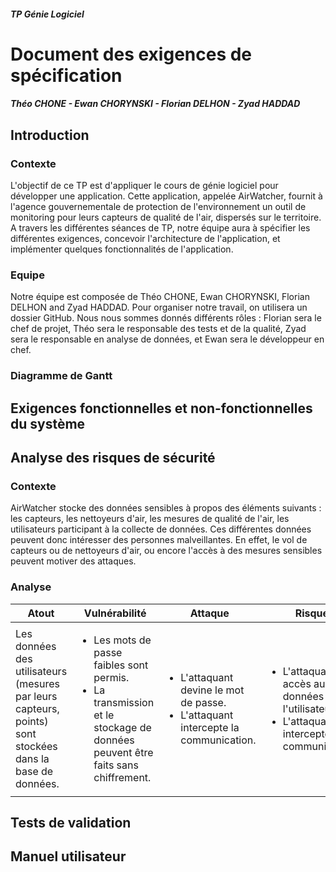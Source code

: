 ##### TP Génie Logiciel

# Document des exigences de spécification
##### Théo CHONE - Ewan CHORYNSKI - Florian DELHON - Zyad HADDAD

## Introduction

### Contexte
L'objectif de ce TP est d'appliquer le cours de génie logiciel pour développer une application. Cette application, appelée AirWatcher, fournit à l'agence gouvernementale de protection de l'environnement un outil de monitoring pour leurs capteurs de qualité de l'air, dispersés sur le territoire. A travers les différentes séances de TP, notre équipe aura à spécifier les différentes exigences, concevoir l'architecture de l'application, et implémenter quelques fonctionnalités de l'application.

### Equipe
Notre équipe est composée de Théo CHONE, Ewan CHORYNSKI, Florian DELHON and Zyad HADDAD. Pour organiser notre travail, on utilisera un dossier GitHub. Nous nous sommes donnés différents rôles : Florian sera le chef de projet, Théo sera le responsable des tests et de la qualité, Zyad sera le responsable en analyse de données, et Ewan sera le développeur en chef.

### Diagramme de Gantt

## Exigences fonctionnelles et non-fonctionnelles du système

## Analyse des risques de sécurité

### Contexte
AirWatcher stocke des données sensibles à propos des éléments suivants : les capteurs, les nettoyeurs d'air, les mesures de qualité de l'air, les utilisateurs participant à la collecte de données. Ces différentes données peuvent donc intéresser des personnes malveillantes. En effet, le vol de capteurs ou de nettoyeurs d'air, ou encore l'accès à des mesures sensibles peuvent motiver des attaques.

### Analyse
<table>
    <thead>
        <th>Atout</th>
        <th>Vulnérabilité</th>
        <th>Attaque</th>
        <th>Risque</th>
        <th>Contre-mesure</th>
    </thead>
    <tbody>
        <tr>
            <td>Les données des utilisateurs (mesures par leurs capteurs, points) sont stockées dans la base de données.
            </td>
            <td>
                <ul>
                    <li>Les mots de passe faibles sont permis.</li>
                    <li>La transmission et le stockage de données peuvent être faits sans chiffrement.</li>
                </ul>
            </td>
            <td>
                <ul>
                    <li>L'attaquant devine le mot de passe.
                    </li>
                    <li>L'attaquant intercepte la communication.
                    </li>
                </ul>
            </td>
            <td>
                <ul>
                    <li>L'attaquant a accès aux données de l'utilisateur. 
                    </li>
                    <li>L'attaquant intercepte la communication.
                    </li>
                </ul>
            </td>
            <td>
                <ul>
                    <li>Les mots de passe, et leur robustesse, sont vérifiés.
                    </li>
                    <li>La transmission et le stockage sont chiffrés.
                    </li>
                </ul>
            </td>
        </tr>  
    </tbody>
</table>

## Tests de validation

## Manuel utilisateur
